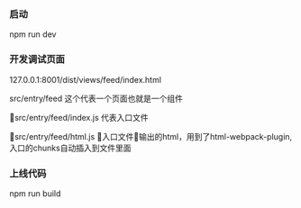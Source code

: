 ### 启动
npm run dev

### 开发调试页面
127.0.0.1:8001/dist/views/feed/index.html

src/entry/feed 这个代表一个页面也就是一个组件

src/entry/feed/index.js 代表入口文件

src/entry/feed/html.js 入口文件输出的html，用到了html-webpack-plugin, 入口的chunks自动插入到文件里面


### 上线代码
npm run build